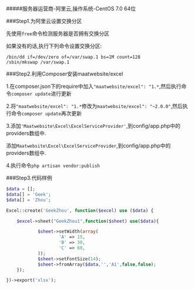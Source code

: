 #####服务器运营商-阿里云,操作系统-CentOS 7.0 64位


###Step1.为阿里云设置交换分区

先使用```free```命令检测服务器是否拥有交换分区

如果没有的话,执行下列命令设置交换分区:

```
/bin/dd if=/dev/zero of=/var/swap.1 bs=1M count=128
/sbin/mkswap /var/swap.1
```

###Step2.利用Composer安装maatwebsite/excel

1.在composer.json下的require中加入```"maatwebsite/excel": "1.*```,然后执行命令```composer update```进行更新

2.将```"maatwebsite/excel": "1.*```修改为```maatwebsite/excel": "~2.0.0"```,然后执行命令```composer update```再次更新

3.添加```'Maatwebsite\Excel\ExcelServiceProvider'```,到config/app.php中的providers数组中.

添加```Maatwebsite\Excel\ExcelServiceProvider```,到config/app.php中的providers数组中.

4.执行命令```php artisan vendor:publish```

###Step3.代码样例

```php
$data = [];
$data[] = 'Geek';
$data[] = 'Zhou';

Excel::create('GeekZhou', function($excel) use ($data) {

    $excel->sheet("GeekZhou1",function($sheet) use($data){

            $sheet->setWidth(array(
                    'A' => 15,
                    'B' => 30,
                    'C' => 60,
            ));
            $sheet->setFontSize(14);
            $sheet->fromArray($data,'','A1',false,false);
    });

})->export('xlsx');
```
